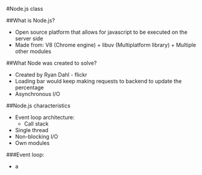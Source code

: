 #Node.js class  

##What is Node.js?  
- Open source platform that allows for javascript to be executed on the server side
- Made from: V8 (Chrome engine) + libuv (Multiplatform library) + Multiple other modules  

##What Node was created to solve?
- Created by Ryan Dahl - flickr
- Loading bar would keep making requests to backend to update the percentage
- Asynchronous I/O  

##Node.js characteristics
- Event loop architecture:
  - Call stack
- Single thread
- Non-blocking I/O
- Own modules

###Event loop:
- a

